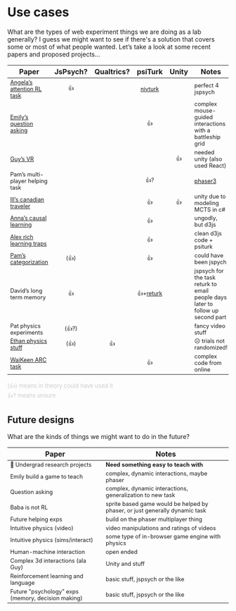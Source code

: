 # Use cases

<style>

td{
    font-size: 0.8em;
}


</style>

What are the types of web experiment things we are doing as a lab generally?  I guess we might want to see if there's a solution that covers some or most of what people wanted.  Let’s take a look at some recent papers and proposed projects…



| Paper                           | JsPsych? | Qualtrics?| psiTurk | Unity | Notes          |
| ------------------------------- |:--------:|:---------:|:-------:|:-----:|----------------|
| [Angela’s attention RL task](https://gureckislab.org/papers/#/ref/radulescu2022langrl)      | :+1:     |           | [nivturk](https://nivlab.github.io/nivturk/) |    | perfect 4 jspsych |
| [Emily’s question asking](https://gureckislab.org/papers/#/ref/liquin2022newquestion)         |          |           | :+1:    |       | complex mouse-guided interactions with a battleship grid |
| [Guy’s VR](https://gureckislab.org/papers/#/ref/davidson2022games)                        |          |           |         | :+1:  | needed unity (also used React) |
| Pam’s multi-player helping task |          |           | :+1:?   |       | [phaser3](https://phaser.io) |
| [Ill’s canadian traveler](https://gureckislab.org/papers/#/ref/ma2021information)         |          |           | :+1:    | :+1:  | unity due to modeling MCTS in c# |
| [Anna’s causal learning](https://gureckislab.org/papers/#/ref/coenen2015strategies)          |          |           | :+1:    |       | ungodly, but d3js |
| [Alex rich learning traps](https://gureckislab.org/papers/#/ref/rich2018limits)        |          |           | :+1:    |       | clean d3js code + psiturk |
| [Pam’s categorization](https://gureckislab.org/papers/#/ref/osborn-popp2022ruleincentives)            | (:+1:)   |           | :+1:    |       | could have been jspych |
| David’s long term memory        | :+1:     |           | :+1:+[returk](https://github.com/NYUCCL/returk)  | | jspsych for the task returk to email people days later to follow up second part |
| Pat physics experiments         | (:+1:?)  |           |         |       |  fancy video stuff             |
| [Ethan physics stuff](https://gureckislab.org/papers/#/ref/ludwin2021limits)             | (:+1:)   | :+1:      |         |       | :frowning_face: trials not randomized! |
| [WaiKeen ARC task](https://gureckislab.org/papers/#/ref/johnson2021fast)                |          |           | :+1:    |       | complex code from online |

<font size="2px" style="color: #ccc"> (👍) means in theory could have used it</font><br>
<font size="2px" style="color: #ccc">👍? means unsure</font><br>

## Future designs

What are the kinds of things we might want to do in the future?

| Paper                           | Notes                                          |
| ------------------------------- |------------------------------------------------|
| :star_struck: Undergrad research projects | **Need something easy to teach with** |
| Emily build a game to teach     |   complex, dynamic interactions, maybe phaser  |
| Question asking                 |   complex, dynamic interactions, generalization to new task  |
| Baba is not RL                  |   sprite based game would be helped by phaser, or just generally dynamic task  |
| Future helping exps             |   build on the phaser multiplayer thing        |
| Intuitive physics (video)       |   video manipulations and ratings of videos    |
| Intuitive physics (sims/interact) |  some type of in-browser game engine with physics |
| Human-machine interaction       |  open ended |
| Complex 3d interactions (ala Guy) | Unity and stuff | 
| Reinforcement learning and language | basic stuff, jspsych or the like |
| Future "psychology" exps (memory, decision making) | basic stuff, jspsych or the like |
